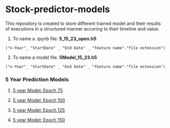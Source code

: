 # Stock-predictor-models

This repository is created to store different trained model and their results of executions in a structured manner accoring to their timeline and value.

1. To name a .ipynb file: **5_15_23_open.h5**

```text
("n-Year"_ "StartDate" _ "End Date" _ "feature name"."file extension")
```

2. To name a model file: **5Model_15_23.h5**

```text
("n-Year"_ "StartDate" _ "End Date" _ "feature name"."file extension")
```

### 5 Year Prediction Models

1. <a href="/5 year Model/Close Feature/75/5Model_18_23_75.ipynb">5 year Model: Epoch 75 </a>

2. <a href="/5 year Model/Close Feature/100/5Model_18_23_100.ipynb">5 year Model: Epoch 100 </a>

3. <a href="/5 year Model/Close Feature/125/5Model_18_23_125.ipynb">5 year Model: Epoch 125 </a>

4. <a href="/5 year Model/Close Feature/150/5Model_18_23_150.ipynb">5 year Model: Epoch 150 </a>
